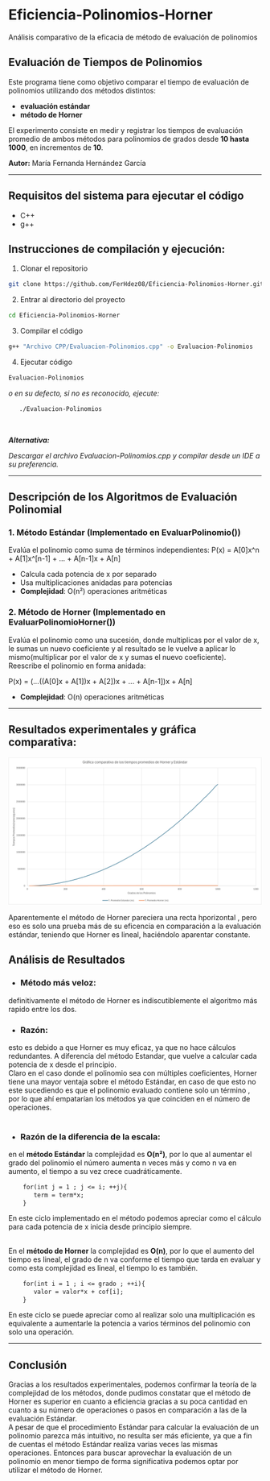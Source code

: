 # Eficiencia-Polinomios-Horner
Análisis comparativo de la eficacia de método de evaluación de polinomios

## Evaluación de Tiempos de Polinomios

Este programa tiene como objetivo comparar el tiempo de evaluación de polinomios utilizando dos métodos distintos:

- **evaluación estándar**
- **método de Horner**

El experimento consiste en medir y registrar los tiempos de evaluación promedio de ambos métodos para polinomios de grados desde **10 hasta 1000**, en incrementos de **10**.

**Autor:** María Fernanda Hernández García

---
## Requisitos del sistema para ejecutar el código
 - C++
 - g++


##  Instrucciones de compilación y ejecución:

1. Clonar el repositorio
``` sh
git clone https://github.com/FerHdez08/Eficiencia-Polinomios-Horner.git
```
2. Entrar al directorio del proyecto
```sh
cd Eficiencia-Polinomios-Horner
```
3. Compilar el código 
```sh
g++ "Archivo CPP/Evaluacion-Polinomios.cpp" -o Evaluacion-Polinomios
```
4. Ejecutar código
```sh
Evaluacion-Polinomios

```
*o en su defecto, si no es reconocido, ejecute:*
```bash
   ./Evaluacion-Polinomios
```
<br>

***Alternativa:*** <br>

*Descargar el archivo Evaluacion-Polinomios.cpp y compilar desde un IDE a su preferencia.*

---

## Descripción de los Algoritmos de Evaluación Polinomial

### 1. Método Estándar (Implementado en EvaluarPolinomio())
Evalúa el polinomio como suma de términos independientes:
P(x) = A[0]x^n + A[1]x^[n-1] + ... + A[n-1]x + A[n]

- Calcula cada potencia de x por separado
- Usa multiplicaciones anidadas para potencias
- **Complejidad**: O(n²) operaciones aritméticas

### 2. Método de Horner (Implementado en EvaluarPolinomioHorner())
Evalúa el polinomio como una sucesión, donde multiplicas por el valor de x, le sumas un nuevo coeficiente y al resultado se le vuelve a aplicar lo mismo(multiplicar por el valor de x y sumas el nuevo coeficiente). <br>
Reescribe el polinomio en forma anidada:

P(x) = (...((A[0]x + A[1])x + A[2])x + ... + A[n-1])x + A[n]

- **Complejidad**: O(n) operaciones aritméticas
---
## Resultados experimentales y gráfica comparativa:
  ![Evaluacion.png](Evaluacion.png)

  Aparentemente el método de Horner pareciera una recta hporizontal , pero eso es solo una prueba más de su eficencia en comparación a la evaluación estándar, teniendo que Horner es lineal, haciéndolo aparentar constante.

## Análisis de Resultados

 - ### Método más veloz:
definitivamente el método de Horner es indiscutiblemente el algoritmo más rapido entre los dos. <br>
 - ### Razón:
esto es debido a que Horner es muy eficaz, ya que no hace cálculos redundantes. A diferencia del método Estandar, que vuelve a calcular cada potencia de x desde el principio. <br>
Claro en el caso donde el polinomio sea con múltiples coeficientes,  Horner tiene una mayor ventaja sobre el método Estándar, en caso de que esto no este sucediendo es que el polinomio evaluado contiene solo un término , por lo que ahí empatarían los métodos ya que coinciden en el número de operaciones. <br> <br>
 - ### Razón de la diferencia de la escala:
en el **método Estándar** la complejidad es **O(n²)**, por lo que al aumentar el grado del polinomio el número aumenta n veces más y como n va en aumento, el tiempo a su vez crece cuadráticamente. <br>
 ```
     for(int j = 1 ; j <= i; ++j){
        term = term*x;
     }
 ```

En este ciclo implementado en el método podemos apreciar como el cálculo para cada potencia de x inicia desde principio siempre. <br> <br>
   
En el **método de Horner** la complejidad es **O(n)**, por lo que el aumento del tiempo es lineal, el grado de n va conforme el tiempo que tarda en evaluar y como esta complejidad es lineal, el tiempo           lo es también. <br>
    
```
    for(int i = 1 ; i <= grado ; ++i){
       valor = valor*x + cof[i];
    }
```
 En este ciclo se puede apreciar como al realizar solo una multiplicación es equivalente a aumentarle la potencia a varios términos del polinomio con solo una operación.

---
 ## Conclusión

Gracias a los resultados experimentales, podemos confirmar la teoría de la complejidad de los métodos, donde pudimos constatar que el método de Horner es superior en cuanto a eficiencia gracias a su poca cantidad en cuanto a su número de operaciones o pasos en comparación a las de la evaluación Estándar. <br>
A pesar de que el procedimiento Estándar para calcular la evaluación de un polinomio parezca más intuitivo, no resulta ser más eficiente, ya que a fin de cuentas el método Estándar realiza varias veces las mismas operaciones.
Entonces para buscar aprovechar la evaluación de un polinomio en menor tiempo de forma significativa podemos optar por utilizar el método de Horner.
